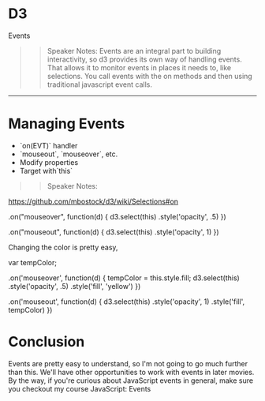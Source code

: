<!-- .slide: data-state="title" -->
# D3 
Events

>> Speaker Notes:
Events are an integral part to building interactivity, so d3 provides its own way of handling events. That allows it to monitor events in places it needs to, like selections. You call events with the on methods and then using traditional javascript event calls.

---

# Managing Events

<ul>
	<li class="fragment">`on(EVT)` handler</li>
	<li class="fragment">`mouseout`, `mouseover`, etc.</li>
	<li class="fragment">Modify properties</li>
	<li class="fragment">Target with`this`</li>
</li>
</ul>

>> Speaker Notes:

https://github.com/mbostock/d3/wiki/Selections#on

  .on("mouseover", function(d) {
    d3.select(this)
      .style('opacity', .5)
  })

  .on("mouseout", function(d) {
    d3.select(this)
      .style('opacity', 1)
  })

Changing the color is pretty easy,

  var tempColor;

  .on('mouseover', function(d) {
    tempColor = this.style.fill;
    d3.select(this)
      .style('opacity', .5)
      .style('fill', 'yellow')
  })

  .on('mouseout', function(d) {
    d3.select(this)
      .style('opacity', 1)
      .style('fill', tempColor)
  })

# Conclusion
Events are pretty easy to understand, so I'm not going to go much further than this. We'll have other opportunities to work with events in later movies. By the way, if you're curious about JavaScript events in general, make sure you checkout my course JavaScript: Events
